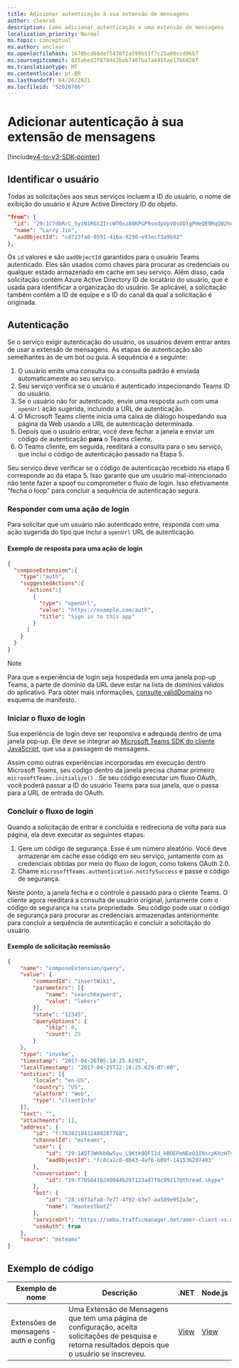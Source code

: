 ```yaml
---
title: Adicionar autenticação à sua extensão de mensagens
author: clearab
description: Como adicionar autenticação a uma extensão de mensagens
localization_priority: Normal
ms.topic: conceptual
ms.author: anclear
ms.openlocfilehash: 1670bcd68def5470f2a590b11f7c25a00ccd06b7
ms.sourcegitcommit: 825abed2f8784d2bab7407ba7a4455ae17bbd28f
ms.translationtype: MT
ms.contentlocale: pt-BR
ms.lasthandoff: 04/26/2021
ms.locfileid: "52020706"
---
```

# <a name="add-authentication-to-your-messaging-extension"></a>Adicionar autenticação à sua extensão de mensagens

[!include[v4-to-v3-SDK-pointer](~/includes/v4-to-v3-pointer-me.md)]

## <a name="identify-the-user"></a>Identificar o usuário

Todas as solicitações aos seus serviços incluem a ID do usuário, o nome de exibição do usuário e Azure Active Directory ID do objeto.

```json
"from": {
  "id": "29:1C7dbRrC_5yzN1RGtZIrcWT0xz88KPGP9sxdpVpV8sODlgPHeQE9RqQ02hnpuKzy6zZ-AaZx6swUOMj_Dsdse3TQ4sIaeebbFBF-VgjJy_nY",
  "name": "Larry Jin",
  "aadObjectId": "cd723fa0-0591-416a-9290-e93ecf3a9b92"
},
```

Os `id` valores e são `aadObjectId` garantidos para o usuário Teams autenticado. Eles são usados como chaves para procurar as credenciais ou qualquer estado armazenado em cache em seu serviço. Além disso, cada solicitação contém Azure Active Directory ID de locatário do usuário, que é usada para identificar a organização do usuário. Se aplicável, a solicitação também contém a ID de equipe e a ID do canal da qual a solicitação é originada.

## <a name="authentication"></a>Autenticação

Se o serviço exigir autenticação do usuário, os usuários devem entrar antes de usar a extensão de mensagens. As etapas de autenticação são semelhantes às de um bot ou guia. A sequência é a seguinte:

1. O usuário emite uma consulta ou a consulta padrão é enviada automaticamente ao seu serviço.
1. Seu serviço verifica se o usuário é autenticado inspecionando Teams ID do usuário.
1. Se o usuário não for autenticado, envie uma resposta `auth` com uma `openUrl` ação sugerida, incluindo a URL de autenticação.
1. O Microsoft Teams cliente inicia uma caixa de diálogo hospedando sua página da Web usando a URL de autenticação determinada.
1. Depois que o usuário entrar, você deve fechar a janela e enviar um código de autenticação **para** o Teams cliente.
1. O Teams cliente, em seguida, reeditará a consulta para o seu serviço, que inclui o código de autenticação passado na Etapa 5.

Seu serviço deve verificar se o código de autenticação recebido na etapa 6 corresponde ao da etapa 5. Isso garante que um usuário mal-intencionado não tente fazer a spoof ou comprometer o fluxo de login. Isso efetivamente "fecha o loop" para concluir a sequência de autenticação segura.

### <a name="respond-with-a-sign-in-action"></a>Responder com uma ação de login

Para solicitar que um usuário não autenticado entre, responda com uma ação sugerida do tipo que inclui a `openUrl` URL de autenticação.

#### <a name="response-example-for-a-sign-in-action"></a>Exemplo de resposta para uma ação de login

```json
{
  "composeExtension":{
    "type":"auth",
    "suggestedActions":{
      "actions":[
        {
          "type": "openUrl",
          "value": "https://example.com/auth",
          "title": "Sign in to this app"
        }
      ]
    }
  }
}
```

> [!NOTE]
> Para que a experiência de login seja hospedada em uma janela pop-up Teams, a parte de domínio da URL deve estar na lista de domínios válidos do aplicativo. Para obter mais informações, [consulte validDomains](~/resources/schema/manifest-schema.md#validdomains) no esquema de manifesto.

### <a name="start-the-sign-in-flow"></a>Iniciar o fluxo de login

Sua experiência de login deve ser responsiva e adequada dentro de uma janela pop-up. Ele deve se integrar ao [Microsoft Teams SDK do cliente JavaScript](/javascript/api/overview/msteams-client), que usa a passagem de mensagens.

Assim como outras experiências incorporadas em execução dentro Microsoft Teams, seu código dentro da janela precisa chamar primeiro `microsoftTeams.initialize()` . Se seu código executar um fluxo OAuth, você poderá passar a ID do usuário Teams para sua janela, que o passa para a URL de entrada do OAuth.

### <a name="complete-the-sign-in-flow"></a>Concluir o fluxo de login

Quando a solicitação de entrar é concluída e redireciona de volta para sua página, ela deve executar as seguintes etapas:

1. Gere um código de segurança. Esse é um número aleatório. Você deve armazenar em cache esse código em seu serviço, juntamente com as credenciais obtidas por meio do fluxo de logon, como tokens OAuth 2.0.
1. Chame `microsoftTeams.authentication.notifySuccess` e passe o código de segurança.

Neste ponto, a janela fecha e o controle é passado para o cliente Teams. O cliente agora reeditará a consulta de usuário original, juntamente com o código de segurança na `state` propriedade. Seu código pode usar o código de segurança para procurar as credenciais armazenadas anteriormente para concluir a sequência de autenticação e concluir a solicitação do usuário.

#### <a name="reissued-request-example"></a>Exemplo de solicitação reemissão

```json
{
    "name": "composeExtension/query",
    "value": {
        "commandId": "insertWiki",
        "parameters": [{
            "name": "searchKeyword",
            "value": "lakers"
        }],
        "state": "12345",
        "queryOptions": {
            "skip": 0,
            "count": 25
        }
    },
    "type": "invoke",
    "timestamp": "2017-04-26T05:18:25.629Z",
    "localTimestamp": "2017-04-25T22:18:25.629-07:00",
    "entities": [{
        "locale": "en-US",
        "country": "US",
        "platform": "Web",
        "type": "clientInfo"
    }],
    "text": "",
    "attachments": [],
    "address": {
        "id": "f:7638210432489287768",
        "channelId": "msteams",
        "user": {
            "id": "29:1A5TJWHkbOwSyu_L9Ktk9QFI1d_kBOEPeNEeO1INscpKHzHTvWfiau5AX_6y3SuiOby-r73dzHJ17HipUWqGPgw",
            "aadObjectId": "fc8ca1c0-d043-4af6-b09f-141536207403"
        },
        "conversation": {
            "id": "19:7705841b240044b297123ad7f9c99217@thread.skype"
        },
        "bot": {
            "id": "28:c073afa8-7e77-4f92-b3e7-aa589e952a3e",
            "name": "maotestbot2"
        },
        "serviceUrl": "https://smba.trafficmanager.net/amer-client-ss.msg/",
        "useAuth": true
    },
    "source": "msteams"
}
```

## <a name="code-sample"></a>Exemplo de código
|**Exemplo de nome** | **Descrição** |**.NET** | **Node.js**|
|----------------|-----------------|--------------|----------------|
|Extensões de mensagens - auth e config | Uma Extensão de Mensagens que tem uma página de configuração, aceita solicitações de pesquisa e retorna resultados depois que o usuário se inscreveu. |[View](https://github.com/microsoft/BotBuilder-Samples/tree/main/samples/csharp_dotnetcore/52.teams-messaging-extensions-search-auth-config)|[View](https://github.com/microsoft/BotBuilder-Samples/blob/main/samples/javascript_nodejs/52.teams-messaging-extensions-search-auth-config)| 

 
